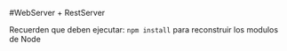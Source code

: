 #WebServer + RestServer

Recuerden que deben ejecutar:
``` npm install ```
para reconstruir los modulos de Node
